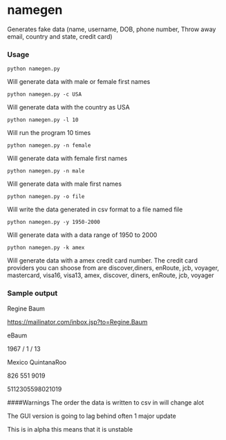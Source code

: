 # namegen
Generates fake data (name, username, DOB, phone number, Throw away email, country and state, credit card)

### Usage 
```python namegen.py ```

Will generate data with male or female first names

```python namegen.py -c USA```

Will generate data with the country as USA

```python namegen.py -l 10```

Will run the program 10 times

```python namegen.py -n female ```

Will generate data with female first names

```python namegen.py -n male```

Will generate data with male first names

```python namegen.py -o file```

Will write the data generated in csv format to a file named file

```python namegen.py -y 1950-2000```

Will generate data with a data range of 1950 to 2000

```python namegen.py -k amex```

Will generate data with a amex credit card number. The credit card providers you can shoose from are discover,diners, enRoute, jcb, voyager, mastercard, visa16, visa13, amex, discover, diners, enRoute, jcb, voyager



### Sample output

Regine Baum 

https://mailinator.com/inbox.jsp?to=Regine.Baum 

eBaum 

1967 / 1 / 13

Mexico QuintanaRoo

826 551 9019

5112305598021019

####Warnings
The order the data is written to csv in will change alot 

The GUI version is going to lag behind often 1 major update

This is in alpha this means that it is unstable 

